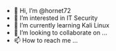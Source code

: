 - 👋 Hi, I’m @hornet72
- 👀 I’m interested in IT Security
- 🌱 I’m currently learning Kali Linux
- 💞️ I’m looking to collaborate on ...
- 📫 How to reach me ...

<!---
hornet72/hornet72 is a ✨ special ✨ repository because its `README.md` (this file) appears on your GitHub profile.
You can click the Preview link to take a look at your changes.
--->
